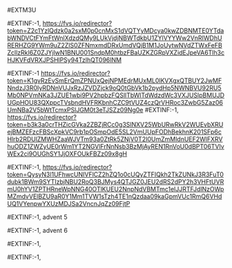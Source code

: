 #EXTM3U

#EXTINF:-1,
https://fvs.io/redirector?token=Z2c1YzlQdzk0a2sxM0p0cnMxS1dVQTYyMDcya0kwZDBNMTE0YTdabWNDVCtFYmFtWnlXdzdQMy9LUkVjdjNBWTdkbU1ZYlVYYWw2VnRIWDhURERHZG9YWm9uZ2ZlS0ZFNmxmdDRxUmdVQjB1M1JoUytwNVdZTWxFeFBZcllzRkl6Z0ZJYjlwN1BNU001SndpM0htbzFBaUZKZGRpVXZidEJpeVA6Tlh3cHJKVFdVRXJPSHlPSy94TzlhQT096lNM

#EXTINF:-1
https://fvs.io/redirector?token=K1gvRzEvSmErQmZPNUxQejNPMEdrMUxML0lKVXgxQTBUY2JwMFNndzJ3R0IyRDNnVUJxRzJZVDZjck9oQ0tGbVk1b2pydHp5NWNBVU92RU5Mb0NPVmNKa3JZUE1wbi9PV2hpbzFQSllTbWlTdWdzdWc3VXJUSlpBMUJDUGpHOU83QXppcTVsbndHVFRKbnhCZC9tVUZ4czQrVHRoc3ZwbG5Zaz06UmNBa2V5bWtTcmxPSlJGM0t3eTJSZz09Ng0e
#EXTINF:-1,
https://fvs.io/redirector?token=b3k3a0crTHZicGVka2ZBZjRCc0g3SlNXV25WbURwRkV2WUEvbXRUejBMZEFzcFBScXpkVC9rb1pOSmpOdE5SL2VmUUpFODhBekhnK201SFp6cHlrb2RDUlZMWHZaaWJVTm93a0ZtRk5ZNjV0T2I0UmZmMldnUEF2WlFXRVhuODZ1ZWZyUE0rWm1YT2NGVlFrNnNsb3BzMjAyREN1RnVoU0dBPT06TVIvWEx2ci9OUGhSY1JjOXFOUkFBZz09x8gH

#EXTINF:-1,
https://fvs.io/redirector?token=QysyN3l1UFhwcUNIVFlCZ2hZQ1o0cUQyZTFIQkh2TkZUNkJ3R3FuT0dubk1BWm9SYTIzbjNBU2RoQ3BJMys4QTJGZ0JEU2dRS2dPY2h3VHFtUVRmU0hYV1ZPTHRneWpNNG40OTlKUEU2NnpNdVBMTmc1elJJRTFJdlNzOWpMZmdvVElBZU9aR0Y1Mm1TVW1sTzh4TE1nQzdaa09kaGpmVUc1RmQ6VHdUQ1VYenpwYXUzMDJSa2VncnJqZz09FjtP

#EXTINF:-1, advent 5


#EXTINF:-1, advent 6



#EXTINF:-1,


#EXTINF:-1,

